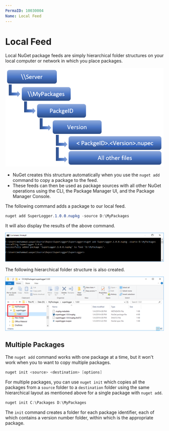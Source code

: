 ```yaml
---
PermaID: 10030004
Name: Local Feed
---
```


# Local Feed

Local NuGet package feeds are simply hierarchical folder structures on your local computer or network in which you place packages. 

<img src="https://raw.githubusercontent.com/zzzprojects/nuget-tutorial/master/docs/images/host-nuget-packages.png">

 - NuGet creates this structure automatically when you use the `nuget add` command to copy a package to the feed.
 - These feeds can then be used as package sources with all other NuGet operations using the CLI, the Package Manager UI, and the Package Manager Console.

The following command adds a package to our local feed.

```csharp
nuget add SuperLogger.1.0.0.nupkg -source D:\MyPackages
```

It will also display the results of the above command.

<img src="https://raw.githubusercontent.com/zzzprojects/nuget-tutorial/master/docs/images/host-nuget-packages1.png">

The following hierarchical folder structure is also created.

<img src="https://raw.githubusercontent.com/zzzprojects/nuget-tutorial/master/docs/images/host-nuget-packages2.png">

## Multiple Packages

The `nuget add` command works with one package at a time, but it won't work when you to want to copy multiple packages.

```csharp
nuget init <source> <destination> [options]
```
For multiple packages, you can use `nuget init` which copies all the packages from a `source` folder to a `destination` folder using the same hierarchical layout as mentioned above for a single package with `nuget add`.

```csharp
nuget init C:\Packages D:\MyPackages
```

The `init` command creates a folder for each package identifier, each of which contains a version number folder, within which is the appropriate package.


